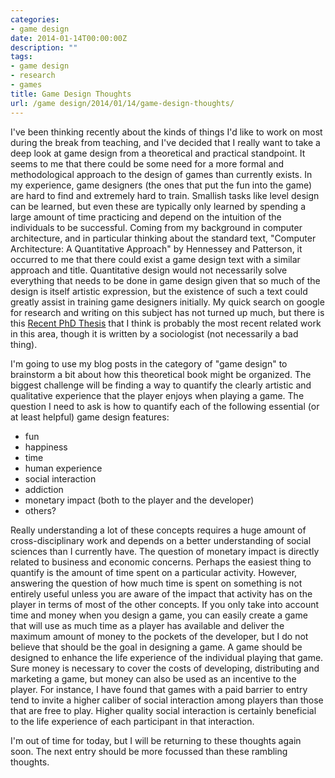 ```yaml
---
categories:
- game design
date: 2014-01-14T00:00:00Z
description: ""
tags:
- game design
- research
- games
title: Game Design Thoughts
url: /game design/2014/01/14/game-design-thoughts/
---
```


I've been thinking recently about the kinds of things I'd like to work
on most during the break from teaching, and I've decided that I really
want to take a deep look at game design from a theoretical and
practical standpoint. 
It seems to me that there could be some need for a more formal and
methodological approach to the design of games than currently exists.
In my experience, game designers (the ones that put the fun into the
game) are hard to find and extremely hard to train. 
Smallish tasks like level design can be learned, but even these are
typically only learned by spending a large amount of time practicing
and depend on the intuition of the individuals to be successful.
Coming from my background in computer architecture, and in particular
thinking about the standard text, "Computer Architecture: A
Quantitative Approach" by Hennessey and Patterson, it occurred to me
that there could exist a game design text with a similar approach and
title. 
Quantitative design would not necessarily solve everything that needs
to be done in game design given that so much of the design is itself
artistic expression, but the existence of such a text could greatly
assist in training game designers initially.
My quick search on google for research and writing on this subject has
not turned up much, but there is this 
[Recent PhD Thesis](https://www.academia.edu/2988547/Game_Design_by_Numbers_Instrumental_Play_and_the_Quantitative_Shift_in_the_Digital_Game_Industry)
that I think is probably the most recent related work in this area,
though it is written by a sociologist (not necessarily a bad thing).

I'm going to use my blog posts in the category of "game design" to
brainstorm a bit about how this theoretical book might be organized. 
The biggest challenge will be finding a way to quantify the clearly
artistic and qualitative experience that the player enjoys when
playing a game.
The question I need to ask is how to quantify each of the following
essential (or at least helpful) game design features:

* fun
* happiness
* time
* human experience
* social interaction
* addiction
* monetary impact (both to the player and the developer)
* others?

Really understanding a lot of these concepts requires a huge amount of
cross-disciplinary work and depends on a better understanding of
social sciences than I currently have.
The question of monetary impact is directly related to business and
economic concerns.
Perhaps the easiest thing to quantify is the amount of time spent on a
particular activity.
However, answering the question of how much time is spent on something
is not entirely useful unless you are aware of the impact that
activity has on the player in terms of most of the other concepts.
If you only take into account time and money when you design a game,
you can easily create a game that will use as much time as a player
has available and deliver the maximum amount of money to the pockets
of the developer, but I do not believe that should be the goal in
designing a game.
A game should be designed to enhance the life experience of the
individual playing that game.
Sure money is necessary to cover the costs of developing, distributing
and marketing a game, but money can also be used as an incentive to
the player.
For instance, I have found that games with a paid barrier to entry
tend to invite a higher caliber of social interaction among players
than those that are free to play.
Higher quality social interaction is certainly beneficial to the life
experience of each participant in that interaction.

I'm out of time for today, but I will be returning to these thoughts
again soon. The next entry should be more focussed than these rambling
thoughts.
